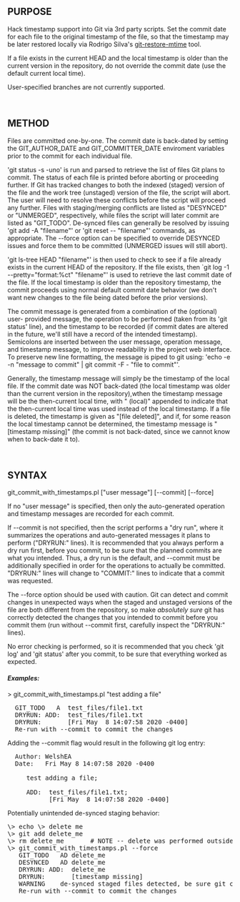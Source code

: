 ## PURPOSE

Hack timestamp support into Git via 3rd party scripts.  Set the commit date
for each file to the original timestamp of the file, so that the timestamp may
be later restored locally via Rodrigo Silva's
[git-restore-mtime](https://github.com/MestreLion/git-tools) tool.

If a file exists in the current HEAD and the local timestamp is older than
the current version in the repository, do not override the commit date
(use the default current local time).

User-specified branches are not currently supported.

<BR>



## METHOD

Files are committed one-by-one.  The commit date is back-dated by setting the
GIT_AUTHOR_DATE and GIT_COMMITTER_DATE enviroment variables prior to the commit
for each individual file.

'git status -s -uno' is run and parsed to retrieve the list of files Git plans
to commit.  The status of each file is printed before aborting or proceeding
further.  If Git has tracked changes to both the indexed (staged) version of
the file and the work tree (unstaged) version of the file, the script will
abort.  The user will need to resolve these conflicts before the script will
proceed any further.  Files with staging/merging conflicts are listed as
"DESYNCED" or "UNMERGED", respectively, while files the script will later
commit are listed as "GIT_TODO".  De-synced files can generally be resolved
by issuing 'git add -A "filename"' or 'git reset -- "filename"' commands, as
appropriate.  The --force option can be specified to override DESYNCED issues
and force them to be committed (UNMERGED issues will still abort).

'git ls-tree HEAD "filename"' is then used to check to see if a file already
exists in the current HEAD of the repository.  If the file exists, then
`git log -1 --pretty="format:%ct" "filename"' is used to retrieve the last
commit date of the file.  If the local timestamp is older than the repository
timestamp, the commit proceeds using normal default commit date behavior
(we don't want new changes to the file being dated before the prior versions).

The commit message is generated from a combination of the (optional) user-
provided message, the operation to be performed (taken from its 'git status'
line), and the timestamp to be recorded (if commit dates are altered in the
future, we'll still have a record of the intended timestamp).  Semicolons
are inserted between the user message, operation message, and timestamp
message, to improve readability in the project web interface.  To preserve
new line formatting, the message is piped to git using:
'echo -e -n "message to commit" | git commit -F - "file to commit"'.

Generally, the timestamp message will simply be the timestamp of the local
file.  If the commit date was NOT back-dated (the local timestamp was older
than the current version in the repository),wthen the timestamp message will
be the then-current local time, with " (local)" appended to indicate that the
then-current local time was used instead of the local timestamp.  If a file
is deleted, the timestamp is given as "[file deleted]", and if, for some
reason the local timestamp cannot be determined, the timestamp message is
"[timestamp missing]" (the commit is not back-dated, since we cannot know
when to back-date it to).

<BR>



## SYNTAX

git_commit_with_timestamps.pl ["user message"] [--commit] [--force]

If no "user message" is specified, then only the auto-generated operation
and timestamp messages are recorded for each commit.

If --commit is not specified, then the script performs a "dry run", where
it summarizes the operations and auto-generated messages it plans to perform
("DRYRUN:" lines).  It is recommended that you always perform a dry run first,
before you commit, to be sure that the planned commits are what you intended.
Thus, a dry run is the default, and --commit must be additionally specified in
order for the operations to actually be committed.  "DRYRUN:" lines will
change to "COMMIT:" lines to indicate that a commit was requested.

The --force option should be used with caution.  Git can detect and commit
changes in unexpected ways when the staged and unstaged versions of the file
are both different from the repository, so make *absolutely sure* git has
correctly detected the changes that you intended to commit before you commit
them (run without --commit first, carefully inspect the "DRYRUN:" lines).

No error checking is performed, so it is recommended that you check 'git log'
and 'git status' after you commit, to be sure that everything worked as
expected.


#### _Examples:_

\> git_commit_with_timestamps.pl "test adding a file"
<pre>
  GIT_TODO   A  test_files/file1.txt
  DRYRUN: ADD:  test_files/file1.txt
  DRYRUN:       [Fri May  8 14:07:58 2020 -0400]
  Re-run with --commit to commit the changes
</pre>

Adding the --commit flag would result in the following git log entry:

<pre>
  Author: WelshEA <Eric.Welsh@moffitt.org>
  Date:   Fri May 8 14:07:58 2020 -0400

     test adding a file;

     ADD:  test_files/file1.txt;
           [Fri May  8 14:07:58 2020 -0400]
</pre>

Potentially unintended de-synced staging behavior:

<pre>
\> echo \> delete me
\> git add delete_me
\> rm delete_me       # NOTE -- delete was performed outside of 'git rm'
\> git_commit_with_timestamps.pl --force
   GIT_TODO   AD delete_me
   DESYNCED   AD delete_me
   DRYRUN: ADD:  delete_me
   DRYRUN:       [timestamp missing]
   WARNING    de-synced staged files detected, be sure git commits as intended
   Re-run with --commit to commit the changes
</pre>
